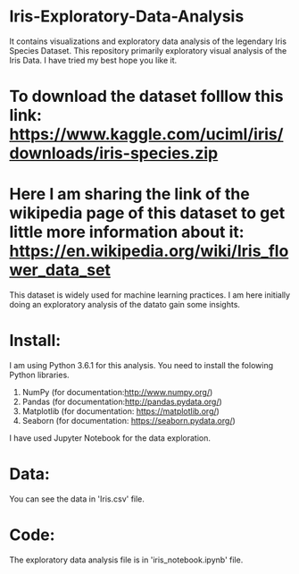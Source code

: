 # Iris-Exploratory-Data-Analysis
It contains visualizations and exploratory data analysis of the legendary Iris Species Dataset. This repository primarily exploratory visual analysis of the Iris Data. I have tried my best hope you like it.

# To download the dataset folllow this link: https://www.kaggle.com/uciml/iris/downloads/iris-species.zip

# Here I am sharing the link of the wikipedia page of this dataset to get little more information about it: https://en.wikipedia.org/wiki/Iris_flower_data_set

This dataset is widely used for machine learning practices. I am here initially doing an exploratory analysis of the datato gain some insights. 

# Install:

I am using Python 3.6.1 for this analysis. You need to install the folowing Python libraries.

1) NumPy (for documentation:http://www.numpy.org/)
2) Pandas (for documentation:http://pandas.pydata.org/)
3) Matplotlib (for documentation: https://matplotlib.org/)
4) Seaborn (for documentation: https://seaborn.pydata.org/)

I have used Jupyter Notebook for the data exploration. 

# Data: 
You can see the data in 'Iris.csv' file.

# Code:
The exploratory data analysis file is in 'iris_notebook.ipynb' file. 
